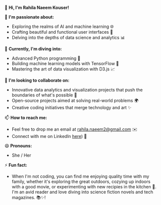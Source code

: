 👋 **Hi, I'm Rahila Naeem Kouser!**

👀 **I'm passionate about:** 
- Exploring the realms of AI and machine learning 🌐
- Crafting beautiful and functional user interfaces 🎨
- Delving into the depths of data science and analytics 📊

🌱 **Currently, I'm diving into:** 
- Advanced Python programming 🐍
- Building machine learning models with TensorFlow 🤖
- Mastering the art of data visualization with D3.js 📈

💞️ **I'm looking to collaborate on:** 
- Innovative data analytics and visualization projects that push the boundaries of what's possible 🚀
- Open-source projects aimed at solving real-world problems 🌍
- Creative coding initiatives that merge technology and art ✨

📫 **How to reach me:** 
- Feel free to drop me an email at [rahila.naeem2@gmail.com](mailto:rahila.naeem2@gmail.com) ✉️
- Connect with me on LinkedIn [here](http://www.linkedin.com/in/rahila-naeem-kouser-63a881249)) 🔗

😄 **Pronouns:** 
- She / Her

⚡ **Fun fact:** 
- When I'm not coding, you can find me enjoying quality time with my family, whether it's exploring the great outdoors, cozying up indoors with a good movie, or experimenting with new recipies in the kitchen 🍳. I'm an avid reader and love diving into science fiction novels and tech magazines. 📚✨!


